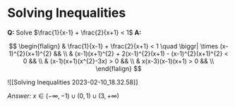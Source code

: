 # Solving Inequalities
**Q:** Solve $\frac{1}{x-1} + \frac{2}{x+1} < 1$
**A:** 

$$
\begin{flalign}
    & \frac{1}{x-1} + \frac{2}{x+1} < 1 \quad \biggr| \times (x-1)^{2}(x+1)^{2} && \\
    & (x-1)(x+1)^{2} + 2(x-1)^{2}(x+1) - (x-1)^{2}(x+1)^{2} < 0 && \\ 
    & (x-1)(x+1)(x^{2}-3x) > 0 && \\
    & x(x-3)(x-1)(x+1) > 0 &&  \\
\end{flalign}
$$

![[Solving Inequalities 2023-02-10_18.32.58]]

*Answer:* $x \in (-\infty, -1) \cup (0,1) \cup (3, +\infty )$ 

